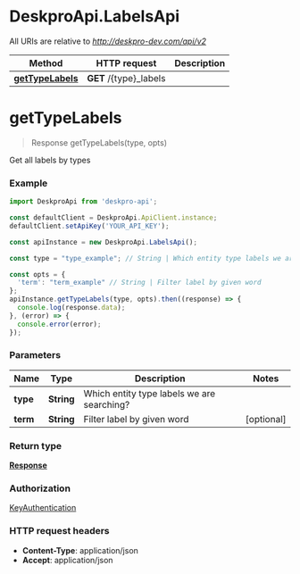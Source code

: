 # DeskproApi.LabelsApi

All URIs are relative to *http://deskpro-dev.com/api/v2*

Method | HTTP request | Description
------------- | ------------- | -------------
[**getTypeLabels**](LabelsApi.md#getTypeLabels) | **GET** /{type}_labels | 


<a name="getTypeLabels"></a>
# **getTypeLabels**
> Response getTypeLabels(type, opts)



Get all labels by types

### Example
```javascript
import DeskproApi from 'deskpro-api';

const defaultClient = DeskproApi.ApiClient.instance;
defaultClient.setApiKey('YOUR_API_KEY');

const apiInstance = new DeskproApi.LabelsApi();

const type = "type_example"; // String | Which entity type labels we are searching?

const opts = { 
  'term': "term_example" // String | Filter label by given word
};
apiInstance.getTypeLabels(type, opts).then((response) => {
  console.log(response.data);
}, (error) => {
  console.error(error);
});

```

### Parameters

Name | Type | Description  | Notes
------------- | ------------- | ------------- | -------------
 **type** | **String**| Which entity type labels we are searching? | 
 **term** | **String**| Filter label by given word | [optional] 

### Return type

[**Response**](Response.md)

### Authorization

[KeyAuthentication](../README.md#KeyAuthentication)

### HTTP request headers

 - **Content-Type**: application/json
 - **Accept**: application/json


